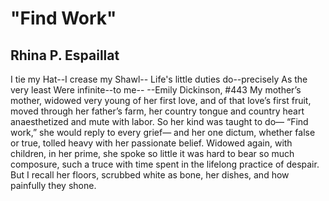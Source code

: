 # "Find Work"
## Rhina P. Espaillat
I tie my Hat--I crease my Shawl--
Life's little duties do--precisely
As the very least
Were infinite--to me--
--Emily Dickinson, #443
My mother’s mother, widowed very young
of her first love, and of that love’s first fruit,
moved through her father’s farm, her country tongue
and country heart anaesthetized and mute
with labor. So her kind was taught to do—
“Find work,” she would reply to every grief—
and her one dictum, whether false or true,
tolled heavy with her passionate belief.
Widowed again, with children, in her prime,
she spoke so little it was hard to bear
so much composure, such a truce with time
spent in the lifelong practice of despair.
But I recall her floors, scrubbed white as bone,
her dishes, and how painfully they shone.